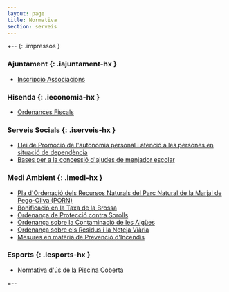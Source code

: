 ```yaml
---
layout: page
title: Normativa
section: serveis
---
```

+-- {: .impressos }

### Ajuntament  {: .iajuntament-hx }
* [Inscripció Associacions](/pdf/ajuntament/Inscripcio_Associacions.pdf)

### Hisenda {: .ieconomia-hx }
* [Ordenances Fiscals](/pdf/hisenda/ordenances2012.pdf)

### Serveis Socials {: .iserveis-hx }
* [Llei de Promoció de l'autonomia personal i atenció a les persones en situació de dependència](/pdf/ssocials/Llei_Dependencia.pdf)
* [Bases per a la concessió d'ajudes de menjador escolar](/pdf/ssocials/BasesMenjador07-08.pdf)

### Medi Ambient    {: .imedi-hx }
* [Pla d'Ordenació dels Recursos Naturals del Parc Natural de la Marjal de Pego-Oliva (PORN)](/pdf/medi/DecretPORN.pdf)
* [Bonificació en la Taxa de la Brossa](/pdf/medi/Bonificacio.pdf)
* [Ordenança de Protecció contra Sorolls](/pdf/medi/OrdenanSorolls.pdf)
* [Ordenança sobre la Contaminació de les Aigües](/pdf/medi/OrdenanContaminacioAigua.pdf)
* [Ordenança sobre els Residus i la Neteja Viària](/pdf/medi/OrdenanResidus.pdf)
* [Mesures en matèria de Prevenció d'Incendis](/pdf/medi/PrevencioIncendis.pdf)

### Esports {: .iesports-hx }
* [Normativa d'ús de la Piscina Coberta](/pdf/esports/Normativa_Piscina_Coberta.pdf)

=--
